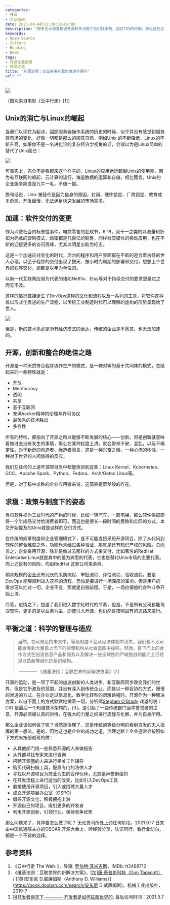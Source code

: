 ```yaml
---
categories:
- 开源
- 企业指南 
date: 2021-09-04T12:20:53+08:00
description: "很多企业调查都说开源软件占据了他们技术栈，超过75%的份额，那么这些企业是如何评估、采购、维护的了呢？和过去几十年的专有软件的模式有什么区别？是真的节省了成本，还是增加了开销？管理的难度到底如何？其实答案本身不重要的，重要的是开源，让企业当一件事情的去处理，再也不能无视其存在了。"
keywords:
- Open Source
- Culture
- Reading
- News
tags:
- 开源企业指南
- 开源之道
title: "开源治理：企业采用开源的激进与保守"
url: ""
---
```

![](./images/the-walk.jpg)

（图片来自电影《云中行走》[1]）

## Unix的消亡与Linux的崛起

当我们以现在为起点，回顾服务器操作系统的历史的时候，似乎并没有感觉到服务器市场的变化，好像一切都是那么的顺其自然，例如Unix 的不断降低，Linux的不断升高，如果你不是一名进化论的复杂经济学视角的话，会错以为是Linux简单的替代了Unix而已：

![](./images/1000px-Operating_systems_used_on_top_500_supercomputers.svg.png)

可事实上，完全不是看起来这个样子的，Linux的应用远远超越Unix的使用率，因为有互联网的崛起、云计算的流行、海量数据的运算和存储，相比而言，Unix的企业服务简直是九牛一毛，不值一提。

换句话说，Unix 被替代是因为自身的原因，封闭、硬件锁定、厂商锁定、教育成本奇高、开发缓慢，无法满足快速发展的市场需求。

## 加速：软件交付的变更

作为消费社会的标志性事件，电商零售的狂欢节，6·18，双十一之类的以海量和折扣为亮点的营销模式，动辄都是几百亿的销售，同样社交媒体的移动应用，也在不断的迎接更多的访问高峰，尤其以明星出轨为标志。

这是一个加速应对变化的时代，后台的程序和用户界面都在不断的迎合着古怪的世人心理，以至于程序的交付出现了按天、按小时为周期的部署和交付，想想上个世界的程序交付，那都是以年为单位的。

以新一代互联网应用为代表的诸如Netflix、Etsy等对于持续交付的要求更是过之而无不及。

这样的情况直接诞生了DevOps这样的文化和流程以及一系列的工具，将软件这种难以形式化表述的生产流程，以传统工业制造时代可以理解的虚构的形势呈现给了世人。

![](https://www.techgeeknext.com/img/cicd/devops-tools.png)

但是，新的技术未必是所有经济模式的表达，传统的企业是不愿意，也无法加速的。

## 开源，创新和整合的绝佳之路

开源是一种天然符合程序协作生产的模式，是一种对等的基于共同体的模式，总结起来的一些特性就是：

*  开放
*  Meritocracy 
* 透明
* 共享
* 基于互联网
* 充满hacker精神的伦理与许可协议
* 最优秀的技术胜出
* 多样性

所有的特性，都指向了开源之所以能够不断发展的核心——创新。但是创新就意味着做过去没有发生的事情，那么在某种程度上讲，就会带来不安、混乱，以及不确定性，对于新奇的创造者、缔造者而言，这是一种兴奋之情，一种心流的体验，一种对于世界的人间值得的反应。

我们在任何的上游开源项目当中都能体验到这些：Linux Kernel、Kubernetes、GCC、Apache Spark、Python、Fedora、Arch/Getoo Linux等。

但是，对于稳中求胜的企业应用者来说，这简直是噩梦般的存在。

## 求稳：政策与制度下的姿态

当将软件视为工业时代的产物的时候，比如一辆汽车、一部电梯，那么软件供应商将一个半成品交付给消费者即可，而这也是很长一段时间的思路和实际的方式，本文开始提及的Unix就是这样的交付方式。

在传统的规章制度和企业管理模式下，是不可能直接采用开源项目，除了从代码到软件的整合难度之外，功能尚未经过各种验证，那就是还有知识产权的风险。总而言之，企业采用开源，除非是像过去那样的方式来交付，比如著名的RedHat Enterprise Linux就是其中的最为典型的代表，它也是替代Unix市场的主要代表。而上述说有的风险，均由RedHat 这家公司来承担。

稍具规模的企业还有冗长的采购流程、审批流程、评估流程、验收流程，要是DevOps 能够顺利进入这样的流程，恐怕是要进行一场深度的革命。但是用户的需求可以扛过一切，企业不变，那就是自毁前程。于是，一场拉锯般的各种斗争开始上演。

尽管，疫情之下，加速了我们进入数字化时代的节奏，但是，不是所有公司都能驾驭软件，更多的是以业务为主，即使引入开源，也仍然是按照固有的思路来进行。

## 平衡之道：科学的管理与适应

> 当然，在可预见的未来中，等级制度不会从经济体制中消失，我们也不太可能会看到大量自上而下的官僚机构从社会蓝图中抹除。然而，自下而上的合作方式在创造信息产品和服务以及解决一些全球性的严峻挑战的能力上已经足以匹敌等级化的组织结构。
>
> ​     ———— 《维基法则：互联世界的新解决方案》[2]

开源的运动，是一项了不起的加速创新的人类进步，和互联网同步改变我们的世界，但是它所波及的范围，并没有深入到传统企业，而是以一种妥协的方式，慢慢的渗透的方式，在企业走过信息化、数字化转型的艰难路程时，开源作为一种解决方案，以自下而上的方式默默地做着一切，分析师[Stephen O’Grady](https://redmonk.com/sogrady/author/sogrady/) 戏谑的说：CIO 是最后一个知道技术架构的。[3]。这引起了一些传统部门当中警觉者的注意，开源必须被认真的对待，在强大的力量之间进行周旋与化解，并为自身所用。

那么企业该如何做了呢？当然是治理了，这是传统的等级分明的看到自发的无人指挥的第一想法，是的，因为这也是企业的成功之道，治理之路上企业通常会按照如下方式来按部就班的做：

* 从其他部门找一些熟悉开源的人来做报告
* 从外部寻找专家来进行咨询
* 招聘开源圈的人来进行相关工作辅导
* 购买代码扫描工具，配置专门的法律人才
* 寻找以开源项目为商业为生的合作伙伴，尤其是声誉俱佳的
* 在开发流程上进行适当的改变，比如引入DevOps工具
* 直接使用开源项目，引入或招聘大量人才
* 成立开源项目办公室（OSPO）
* 倡导开源文化，积极拥抱上游
* 开源自己的项目，吸引更多的开发者
* 利用开源创新，引领行业，保持竞争优势

那么问题来了，具体要怎么做了呢？ 无论贵司所处上述任何阶段，2021.9.17 日来由中国信通院主办的OSCAR 开源大会上，听经验分享，认识同行，看行业动向，都是一个不错的选择。

## 参考资料

1. 《云中行走 The Walk 》，导演: [罗伯特·泽米吉斯](https://movie.douban.com/celebrity/1053564/)，IMDb: tt3488710
2. 《维基法则：互联世界的新解决方案》，[[加\]唐·泰普斯科特（Don Tapscott）](https://book.douban.com/search/唐·泰普斯科特) / [[英\]安东尼 D.威廉姆斯（Anthony D. Williams）](https://book.douban.com/search/安东尼 D.威廉姆斯)，机械工业出版社，2019-7
3. [得开发者得天下 ———— 开发者是如何征服世界的](/posts/paper_or_book_reading/the_new_kingmaker_review/), 最后访问时间：2021.9.7
